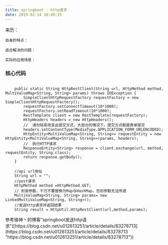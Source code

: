 ```yaml
---
title: springboot - http请求
date: 2019-02-14 10:49:35
---
```

<div class="tip">
	来历：
				
	自身的特点：
		
	适合解决的问题：
		
	实际的应用场景：
		
</div>

### 核心代码 ###

```

	public static String HttpRestClient(String url, HttpMethod method, MultiValueMap<String, String> params) throws IOException {
        SimpleClientHttpRequestFactory requestFactory = new SimpleClientHttpRequestFactory();
        requestFactory.setConnectTimeout(10*1000);
        requestFactory.setReadTimeout(10*1000);
        RestTemplate client = new RestTemplate(requestFactory);
        HttpHeaders headers = new HttpHeaders();
        //  请勿轻易改变此提交方式，大部分的情况下，提交方式都是表单提交
        headers.setContentType(MediaType.APPLICATION_FORM_URLENCODED);
        HttpEntity<MultiValueMap<String, String>> requestEntity = new HttpEntity<MultiValueMap<String, String>>(params, headers);
        //  执行HTTP请求
        ResponseEntity<String> response = client.exchange(url, method, requestEntity, String.class);
        return response.getBody();
	}

	//api url地址
	String url = "";
	//post请求
	HttpMethod method =HttpMethod.GET;
	// 封装参数，千万不要替换为Map与HashMap，否则参数无法传递
	MultiValueMap<String, String> params= new LinkedMultiValueMap<String, String>();
	//发送http请求并返回结果
	String result = HttpUtil.HttpRestClient(url,method,params);

```

<div class="tip">
	参考锋神丶的博客“springboot发送http请求”([https://blog.csdn.net/u012613251/article/details/83278713](https://blog.csdn.net/u012613251/article/details/83278713 "https://blog.csdn.net/u012613251/article/details/83278713"))
</div>